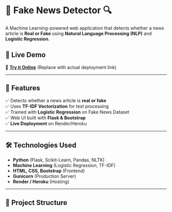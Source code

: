 # 📰 Fake News Detector 🔍  
A Machine Learning-powered web application that detects whether a news article is **Real or Fake** using **Natural Language Processing (NLP)** and **Logistic Regression**.

## 🚀 Live Demo  
🔗 **[Try it Online](https://your-live-app-link.com/)** (Replace with actual deployment link)

---

## 📌 Features  
✅ Detects whether a news article is **real or fake**  
✅ Uses **TF-IDF Vectorization** for text processing  
✅ Trained with **Logistic Regression** on Fake News Dataset  
✅ Web UI built with **Flask & Bootstrap**  
✅ **Live Deployment** on Render/Heroku  

---

## 🛠️ Technologies Used  
- **Python** (Flask, Scikit-Learn, Pandas, NLTK)  
- **Machine Learning** (Logistic Regression, TF-IDF)  
- **HTML, CSS, Bootstrap** (Frontend)  
- **Gunicorn** (Production Server)  
- **Render / Heroku** (Hosting)  

---

## 📂 Project Structure  
